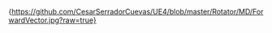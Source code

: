 
[](){https://github.com/CesarSerradorCuevas/UE4/blob/master/Rotator/MD/ForwardVector.jpg?raw=true}

